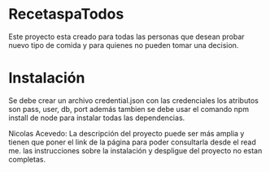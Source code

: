 # RecetaspaTodos

Este proyecto esta creado para todas las personas que desean probar nuevo tipo de comida y para quienes no pueden tomar una decision.

# Instalación
Se debe crear un archivo credential.json con las credenciales los atributos son
pass, user, db, port
además tambien se debe usar el comando npm install de node para instalar todas las dependencias.

Nicolas Acevedo: La descripción del proyecto puede ser más amplia y tienen que poner el link de la página para poder consultarla desde el read me. las instrucciones sobre la instalación y despligue del proyecto no estan completas. 
